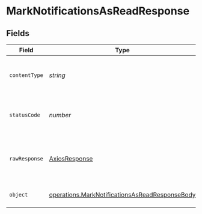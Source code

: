 # MarkNotificationsAsReadResponse


## Fields

| Field                                                                                                                   | Type                                                                                                                    | Required                                                                                                                | Description                                                                                                             |
| ----------------------------------------------------------------------------------------------------------------------- | ----------------------------------------------------------------------------------------------------------------------- | ----------------------------------------------------------------------------------------------------------------------- | ----------------------------------------------------------------------------------------------------------------------- |
| `contentType`                                                                                                           | *string*                                                                                                                | :heavy_check_mark:                                                                                                      | HTTP response content type for this operation                                                                           |
| `statusCode`                                                                                                            | *number*                                                                                                                | :heavy_check_mark:                                                                                                      | HTTP response status code for this operation                                                                            |
| `rawResponse`                                                                                                           | [AxiosResponse](https://axios-http.com/docs/res_schema)                                                                 | :heavy_check_mark:                                                                                                      | Raw HTTP response; suitable for custom response parsing                                                                 |
| `object`                                                                                                                | [operations.MarkNotificationsAsReadResponseBody](../../../sdk/models/operations/marknotificationsasreadresponsebody.md) | :heavy_minus_sign:                                                                                                      | notifications marked read                                                                                               |